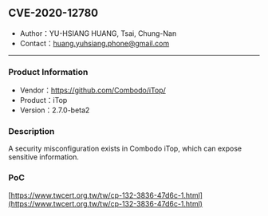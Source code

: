 ## CVE-2020-12780

- Author：YU-HSIANG HUANG, Tsai, Chung-Nan
- Contact：huang.yuhsiang.phone@gmail.com

---

### Product Information

- Vendor：https://github.com/Combodo/iTop/
- Product：iTop
- Version：2.7.0-beta2

### Description

A security misconfiguration exists in Combodo iTop, which can expose sensitive information.

### PoC

[https://www.twcert.org.tw/tw/cp-132-3836-47d6c-1.html](https://www.twcert.org.tw/tw/cp-132-3836-47d6c-1.html)